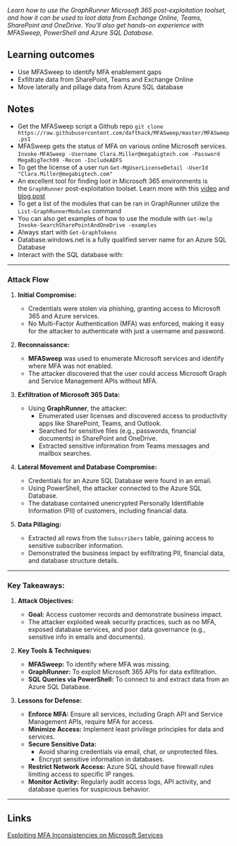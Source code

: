 *Learn how to use the GraphRunner Microsoft 365 post-exploitation toolset, and how it can be used to loot data from Exchange Online, Teams, SharePoint and OneDrive. You'll also get hands-on experience with MFASweep, PowerShell and Azure SQL Database.*

## Learning outcomes  

- Use MFASweep to identify MFA enablement gaps
- Exfiltrate data from SharePoint, Teams and Exchange Online
- Move laterally and pillage data from Azure SQL database

## Notes

- Get the MFASweep script a Github repo `git clone https://raw.githubusercontent.com/dafthack/MFASweep/master/MFASweep.ps1`
- MFASweep gets the status of MFA on various online Microsoft services. `Invoke-MFASweep -Username Clara.Miller@megabigtech.com -Password MegaBigTech99 -Recon -IncludeADFS` 
- To get the license of a user run `Get-MgUserLicenseDetail -UserId "Clara.Miller@megabigtech.com"`
- An excellent tool for finding loot in Microsoft 365 environments is the `GraphRunner` post-exploitation toolset. Learn more with this [video](https://www.youtube.com/watch?v=o29jzC3deS0&ab_channel=BlackHillsInformationSecurity) and [blog post](https://www.blackhillsinfosec.com/introducing-graphrunner/)
- To get a list of the modules that can be ran in GraphRunner utilize the `List-GraphRunnerModules` command
- You can also get examples of how to use the module with `Get-Help Invoke-SearchSharePointAndOneDrive -examples`
- Always start with `Get-GraphTokens`
- Database.windows.net is a fully qualified server name for an Azure SQL Database
- Interact with the SQL database with:

---

### **Attack Flow**

1. **Initial Compromise:**
    
    - Credentials were stolen via phishing, granting access to Microsoft 365 and Azure services.
    - No Multi-Factor Authentication (MFA) was enforced, making it easy for the attacker to authenticate with just a username and password.
2. **Reconnaissance:**
    
    - **MFASweep** was used to enumerate Microsoft services and identify where MFA was not enabled.
    - The attacker discovered that the user could access Microsoft Graph and Service Management APIs without MFA.
3. **Exfiltration of Microsoft 365 Data:**
    
    - Using **GraphRunner**, the attacker:
        - Enumerated user licenses and discovered access to productivity apps like SharePoint, Teams, and Outlook.
        - Searched for sensitive files (e.g., passwords, financial documents) in SharePoint and OneDrive.
        - Extracted sensitive information from Teams messages and mailbox searches.
4. **Lateral Movement and Database Compromise:**
    
    - Credentials for an Azure SQL Database were found in an email.
    - Using PowerShell, the attacker connected to the Azure SQL Database.
    - The database contained unencrypted Personally Identifiable Information (PII) of customers, including financial data.
5. **Data Pillaging:**
    
    - Extracted all rows from the `Subscribers` table, gaining access to sensitive subscriber information.
    - Demonstrated the business impact by exfiltrating PII, financial data, and database structure details.

---

### **Key Takeaways:**

1. **Attack Objectives:**
    
    - **Goal:** Access customer records and demonstrate business impact.
    - The attacker exploited weak security practices, such as no MFA, exposed database services, and poor data governance (e.g., sensitive info in emails and documents).
2. **Key Tools & Techniques:**
    
    - **MFASweep:** To identify where MFA was missing.
    - **GraphRunner:** To exploit Microsoft 365 APIs for data exfiltration.
    - **SQL Queries via PowerShell:** To connect to and extract data from an Azure SQL Database.
3. **Lessons for Defense:**
    
    - **Enforce MFA:** Ensure all services, including Graph API and Service Management APIs, require MFA for access.
    - **Minimize Access:** Implement least privilege principles for data and services.
    - **Secure Sensitive Data:**
        - Avoid sharing credentials via email, chat, or unprotected files.
        - Encrypt sensitive information in databases.
    - **Restrict Network Access:** Azure SQL should have firewall rules limiting access to specific IP ranges.
    - **Monitor Activity:** Regularly audit access logs, API activity, and database queries for suspicious behavior.

---

## Links

[Exploiting MFA Inconsistencies on Microsoft Services](https://www.blackhillsinfosec.com/exploiting-mfa-inconsistencies-on-microsoft-services/)